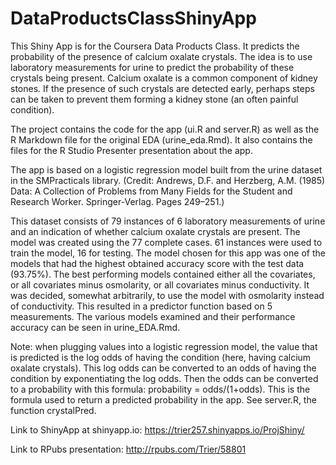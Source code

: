 # DataProductsClassShinyApp
This Shiny App is for the Coursera Data Products Class. It predicts the probability of the presence of calcium oxalate crystals.
The idea is to use laboratory measurements for urine to predict the probability of these crystals being present. Calcium oxalate
is a common component of kidney stones. If the presence of such crystals are detected early, perhaps steps can be taken to
prevent them forming a kidney stone (an often painful condition).

The project contains the code for the app (ui.R and server.R) as well as the R Markdown file for the
original EDA (urine_eda.Rmd). It also contains the files for the R Studio Presenter presentation about the app.

The app is based on a logistic regression model built from the urine dataset in the SMPracticals library. 
(Credit: Andrews, D.F. and Herzberg, A.M. (1985) Data: A Collection of Problems from Many Fields for
 the Student and Research Worker. Springer-Verlag. Pages 249–251.)

This dataset consists of 79 instances of 6 laboratory measurements of urine and an indication of whether 
calcium oxalate crystals are present. The model was created using the 77 complete cases. 61 instances were
used to train the model, 16 for testing. The model chosen for this app was one of the models that had the
highest obtained accuracy score with the test data (93.75%). The best performing models contained either all the
covariates, or all covariates minus osmolarity, or all covariates minus conductivity. It was decided,
somewhat arbitrarily, to use the model with osmolarity instead of conductivity. This resulted in a predictor function
based on 5 measurements. The various models examined and their performance accuracy can be seen in urine_EDA.Rmd.

Note: when plugging values into a logistic regression model, the value that is predicted is the log odds of
having the condition (here, having calcium oxalate crystals). This log odds can be converted to an odds
of having the condition by exponentiating the log odds. Then the odds can be converted to a probability
with this formula: probability = odds/(1+odds). This is the formula used to return a predicted probability
in the app. See server.R, the function crystalPred.

Link to ShinyApp at shinyapp.io: https://trier257.shinyapps.io/ProjShiny/

Link to RPubs presentation: http://rpubs.com/Trier/58801

